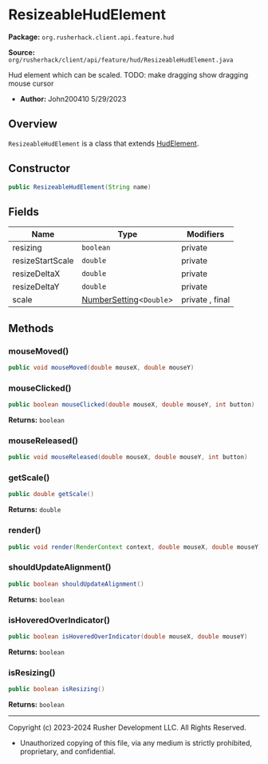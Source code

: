 # ResizeableHudElement

**Package:** `org.rusherhack.client.api.feature.hud`

**Source:** `org/rusherhack/client/api/feature/hud/ResizeableHudElement.java`

Hud element which can be scaled.
TODO: make dragging show dragging mouse cursor
* **Author:** John200410 5/29/2023



## Overview

`ResizeableHudElement` is a class that extends [HudElement](HudElement.md).

## Constructor

```java
public ResizeableHudElement(String name)
```

## Fields

| Name | Type | Modifiers |
|------|------|----------|
| resizing | `boolean` | private |
| resizeStartScale | `double` | private |
| resizeDeltaX | `double` | private |
| resizeDeltaY | `double` | private |
| scale | [NumberSetting](NumberSetting.md)<`Double`> | private , final |


## Methods

### mouseMoved()

```java
public void mouseMoved(double mouseX, double mouseY)
```

### mouseClicked()

```java
public boolean mouseClicked(double mouseX, double mouseY, int button)
```

**Returns:** `boolean`

### mouseReleased()

```java
public void mouseReleased(double mouseX, double mouseY, int button)
```

### getScale()

```java
public double getScale()
```

**Returns:** `double`

### render()

```java
public void render(RenderContext context, double mouseX, double mouseY)
```

### shouldUpdateAlignment()

```java
public boolean shouldUpdateAlignment()
```

**Returns:** `boolean`

### isHoveredOverIndicator()

```java
public boolean isHoveredOverIndicator(double mouseX, double mouseY)
```

**Returns:** `boolean`

### isResizing()

```java
public boolean isResizing()
```

**Returns:** `boolean`

---

Copyright (c) 2023-2024 Rusher Development LLC. All Rights Reserved.
* Unauthorized copying of this file, via any medium is strictly prohibited, proprietary, and confidential.
